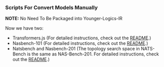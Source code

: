 ### Scripts For Convert Models Manually

**NOTE:** No Need To Be Packaged into Younger-Logics-IR

Now we have two:
* Transformers.js (For detailed instructions, check out the [README](./transformers.js/README.ZH.md).)
* Nasbench-101 (For detailed instructions, check out the [README](./NASB/NAS-Bench-101/README.md).)
* Natsbench and Nasbench-201  (The topology search space in NATS-Bench is the same as NAS-Bench-201. For detailed instructions, check out the [README](./NASB/NATS-Bench/README.md).)
